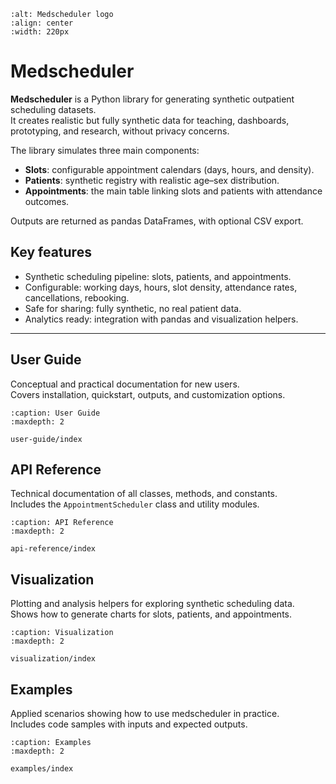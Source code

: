 ```{image} _static/logo.png
:alt: Medscheduler logo
:align: center
:width: 220px
```

# Medscheduler

**Medscheduler** is a Python library for generating synthetic outpatient scheduling datasets.  
It creates realistic but fully synthetic data for teaching, dashboards, prototyping, and research, without privacy concerns.

The library simulates three main components:

- **Slots**: configurable appointment calendars (days, hours, and density).  
- **Patients**: synthetic registry with realistic age–sex distribution.  
- **Appointments**: the main table linking slots and patients with attendance outcomes.

Outputs are returned as pandas DataFrames, with optional CSV export.

## Key features

- Synthetic scheduling pipeline: slots, patients, and appointments.  
- Configurable: working days, hours, slot density, attendance rates, cancellations, rebooking.  
- Safe for sharing: fully synthetic, no real patient data.  
- Analytics ready: integration with pandas and visualization helpers.  

---

## User Guide

Conceptual and practical documentation for new users.  
Covers installation, quickstart, outputs, and customization options.

```{toctree}
:caption: User Guide
:maxdepth: 2

user-guide/index
```

## API Reference

Technical documentation of all classes, methods, and constants.  
Includes the `AppointmentScheduler` class and utility modules.

```{toctree}
:caption: API Reference
:maxdepth: 2

api-reference/index
```

## Visualization

Plotting and analysis helpers for exploring synthetic scheduling data.  
Shows how to generate charts for slots, patients, and appointments.

```{toctree}
:caption: Visualization
:maxdepth: 2

visualization/index
```

## Examples

Applied scenarios showing how to use medscheduler in practice.  
Includes code samples with inputs and expected outputs.

```{toctree}
:caption: Examples
:maxdepth: 2

examples/index
```
